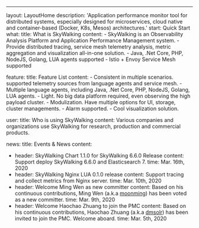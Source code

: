 ---
layout: LayoutHome
description: 'Application performance monitor tool for distributed systems, especially designed for microservices, cloud native and container-based (Docker, K8s, Mesos) architectures.'
start: Quick Start
what:
  title: What is SkyWalking
  content:
    - SkyWalking is an Observability Analysis Platform and Application Performance Management system.
    - Provide distributed tracing, service mesh telemetry analysis, metric aggregation and visualization all-in-one solution.
    - Java, .Net Core, PHP, NodeJS, Golang, LUA agents supported
    - Istio + Envoy Service Mesh supported

feature:
  title: Feature List
  content:
    - Consistent in multiple scenarios. supported telemetry sources from language agents and service mesh.
    - Multiple language agents, including Java, .Net Core, PHP, NodeJS, Golang, LUA agents.
    - Light. No big data platform required, even observing the high payload cluster.
    - Modulization. Have multiple options for UI, storage, cluster managements.
    - Alarm supported.
    - Cool visualization solution.

user:
  title: Who is using SkyWalking
  content: Various companies and organizations use SkyWalking for research, production and commercial products.

news:
  title: Events & News
  content:
  - header: SkyWalking Chart 1.1.0 for SkyWalking 6.6.0 Release
    content: Support deploy SkyWalking 6.6.0 and Elasticsearch 7.
    time: Mar. 16th, 2020
  - header: SkyWalking Nginx LUA 0.1.0 release
    content: Support tracing and collect metrics from Nginx server.
    time: Mar. 10th, 2020
  - header: Welcome Ming Wen as new committer
    content: Based on his continuous contributions, Ming Wen (a.k.a [moonming](https://github.com/moonming)) has been voted as a new committer.
    time: Mar. 9th, 2020
  - header: Welcome Haochao Zhuang to join the PMC
    content: Based on his continuous contributions, Haochao Zhuang (a.k.a [dmsolr](https://github.com/dmsolr)) has been invited to join the PMC. Welcome aboard.
    time: Mar. 5th, 2020
